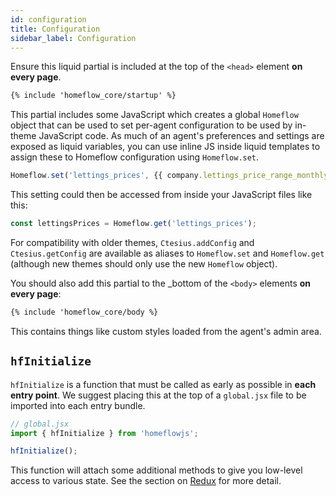 ```yaml
---
id: configuration
title: Configuration
sidebar_label: Configuration
---
```


Ensure this liquid partial is included at the top of the `<head>` element **on every page**.

```html
{% include 'homeflow_core/startup' %}
```

This partial includes some JavaScript which creates a global `Homeflow` object that can be used to set per-agent configuration to be used by in-theme JavaScript code. As much of an agent's preferences and settings are exposed as liquid variables, you can use inline JS inside liquid templates to assign these to Homeflow configuration using `Homeflow.set`.

```js
Homeflow.set('lettings_prices', {{ company.lettings_price_range_monthly | yaml_safe }});
```

This setting could then be accessed from inside your JavaScript files like this:

```js
const lettingsPrices = Homeflow.get('lettings_prices');
```

For compatibility with older themes, `Ctesius.addConfig` and `Ctesius.getConfig` are available as aliases to `Homeflow.set` and `Homeflow.get` (although new themes should only use the new `Homeflow` object).

You should also add this partial to the _bottom of the `<body>` elements **on every page**:

```html
{% include 'homeflow_core/body %}
```

This contains things like custom styles loaded from the agent's admin area.

## `hfInitialize`

`hfInitialize` is a function that must be called as early as possible in **each entry point**. We suggest placing this at the top of a `global.jsx` file to be imported into each entry bundle.

```jsx
// global.jsx
import { hfInitialize } from 'homeflowjs';

hfInitialize();
```

This function will attach some additional methods to give you low-level access to various state. See the section on [Redux](components/../redux.md) for more detail.
